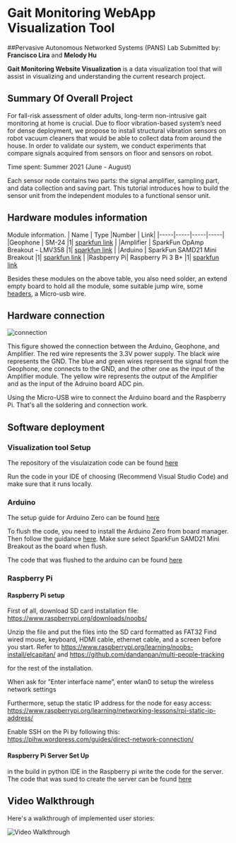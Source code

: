 # Gait Monitoring WebApp Visualization Tool
##Pervasive Autonomous Networked Systems (PANS) Lab 
Submitted by: **Francisco Lira** and **Melody Hu**

**Gait Monitoring Website Visualization** is a data visualization tool that will assist in visualizing and understanding the current research project. 

## Summary Of Overall Project

For fall-risk assessment of older adults, long-term non-intrusive gait monitoring at home is crucial. Due to floor vibration-based system’s need for dense deployment, we propose to install structural vibration sensors on robot vacuum cleaners that would be able to collect data from around the house. In order to validate our system, we conduct experiments that compare signals acquired from sensors on floor and sensors on robot.

Time spent: Summer 2021 (June - August)


Each sensor node contains two parts: the signal amplifier, sampling part, and data collection and saving part. This tutorial introduces how to build the sensor unit from the independent modules to a functional sensor unit.

## Hardware modules information
Module information.
| Name | Type |Number | Link|
|-----|-----|-----|-----|
|Geophone | SM-24 |1| [sparkfun link](https://www.sparkfun.com/products/11744) |
|Amplifier | SparkFun OpAmp Breakout - LMV358 |1| [sparkfun link](https://www.sparkfun.com/products/9816) |
|Arduino | SparkFun SAMD21 Mini Breakout |1| [sparkfun link](https://www.sparkfun.com/products/13664) |
|Rasbperry Pi| Raspberry Pi 3 B+ |1| [sparkfun link](https://www.sparkfun.com/products/14643)

Besides these modules on the above table, you also need solder, an extend empty board to hold all the module, some suitable jump wire, some [headers](https://www.sparkfun.com/products/116), a Micro-usb wire.

## Hardware connection

![connection](https://github.com/muyangren1234/Geophone_based_vibration_system/blob/master/Hardware/vibration_module_connection.png)


This figure showed the connection between the Arduino, Geophone, and Amplifier. The red wire represents the 3.3V power supply. The black wire represents the GND. The blue and green wires represent the signal from the Geophone, one connects to the GND, and the other one as the input of the Amplifier module. The yellow wire represents the output of the Amplifier and as the input of the Adruino board ADC pin.

Using the Micro-USB wire to connect the Arduino board and the Raspberry Pi. That's all the soldering and connection work.

## Software deployment

### Visualization tool Setup
The repository of the visulaization code can be found [here](https://github.com/frankie-lira/Gait-Monitoring-Website)

Run the code in your IDE of choosing (Recommend Visual Studio Code) and make sure that it runs locally. 

### Arduino 
The setup guide for Arduino Zero can be found [here](https://learn.sparkfun.com/tutorials/samd21-minidev-breakout-hookup-guide/setting-up-arduino)

To flush the code, you need to install the Arduino Zero from board manager. Then follow the guidance [here](https://learn.sparkfun.com/tutorials/samd21-minidev-breakout-hookup-guide/setting-up-arduino). Make sure select SparkFun SAMD21 Mini Breakout as the board when flush.

The code that was flushed to the arduino can be found [here](https://github.com/frankie-lira/Gait-Monitoring-Website/tree/master/Arduino)

### Raspberry Pi

#### Raspberry Pi setup
First of all, download SD card installation file: https://www.raspberrypi.org/downloads/noobs/

Unzip the file and put the files into the SD card formatted as FAT32 Find wired mouse, keyboard, HDMI cable, ethernet cable, and a screen before you start. Refer to https://www.raspberrypi.org/learning/noobs-install/elcapitan/ and https://github.com/dandanpan/multi-people-tracking

for the rest of the installation.

When ask for ”Enter interface name”, enter wlan0 to setup the wireless network settings

Furthermore, setup the static IP address for the node for easy access: https://www.raspberrypi.org/learning/networking-lessons/rpi-static-ip-address/

Enable SSH on the Pi by following this: https://pihw.wordpress.com/guides/direct-network-connection/

#### Raspberry Pi Server Set Up
in the build in python IDE in the Raspberry pi write the code for the server. The code that was sued to create the server can be found [here](https://github.com/frankie-lira/Gait-Monitoring-Website/tree/master/raspberry%20pi)

## Video Walkthrough
Here's a walkthrough of implemented user stories:

<img src='url' width='' alt='Video Walkthrough' />


